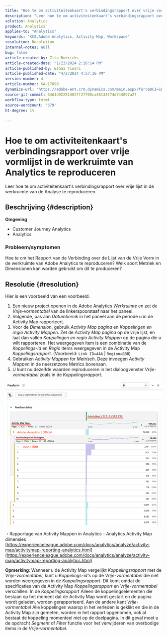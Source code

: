 ```yaml
---
title: "Hoe te om activiteitenkaart's verbindingsrapport over vrije vormlijst in de werkruimte van Analytics te reproduceren"
description: "Leer hoe te om activiteitenkaart's verbindingsrapport over vrije lijst in de werkruimte van de Analyse te reproduceren"
solution: Analytics
product: Analytics
applies-to: "Analytics"
keywords: "KCS,Adobe Analytics, Activity Map, Workspace"
resolution: Resolution
internal-notes: null
bug: false
article-created-by: Zita Rodricks
article-created-date: "1/23/2024 2:16:14 PM"
article-published-by: Eshaa Tiwari
article-published-date: "4/2/2024 4:57:16 PM"
version-number: 4
article-number: KA-17899
dynamics-url: "https://adobe-ent.crm.dynamics.com/main.aspx?forceUCI=1&pagetype=entityrecord&etn=knowledgearticle&id=30c4d8f0-f9b9-ee11-a569-6045bd006b3d"
source-git-commit: 64d1d922814827f27708ca48134774d744897a27
workflow-type: tm+mt
source-wordcount: '379'
ht-degree: 1%

---
```


# Hoe te om activiteitenkaart&#39;s verbindingsrapport over vrije vormlijst in de werkruimte van Analytics te reproduceren


Leer hoe te om activiteitenkaart&#39;s verbindingsrapport over vrije lijst in de werkruimte van de Analyse te reproduceren.

## Beschrijving {#description}


<b>Omgeving</b>

- Customer Journey Analytics
- Analytics


### <b>Probleem/symptomen</b>

Hoe te om het Rapport van de Verbinding over de Lijst van de Vrije Vorm in de werkruimte van Adobe Analytics te reproduceren? Welk soort Metriek en Dimensionen kan worden gebruikt om dit te produceren?


## Resolutie {#resolution}


Hier is een voorbeeld van een voorbeeld.

1. Een nieuw project openen in de Adobe Analytics *Werkruimte* en zet de *Vrije-vormentabel* van de linkerspoorstaaf naar het paneel.
2. Volgende, pas aan *Datumbereik* in het paneel aan de periode u in de Activity Map rapporteert.
3. Voor de *Dimension*, gebruik *Activity Map pagina* en *Koppelingen en regio Activity Mappen*. Zet de *Activity Map pagina* op de vrije lijst, en laat dan vallen *Koppelingen en regio Activity Mappen* op de pagina die u wilt rapporteren. Het weergegeven item is een combinatie van de *Koppelings-id* en *Regio* items weergegeven in de Activity Map *Koppelingsrapport*. (Voorbeeld: `Link ID=AAA` | `Region=BBB`)
4. Gebruiken *Activity Mappen* for *Metrisch*. Deze invoegen *Activity Mappen* in de neerzetzone Metrics bovenaan.
5. U kunt nu dezelfde waarden reproduceren in het dialoogvenster *Vrije-vormentabel* zoals in de *Koppelingsrapport*.


![](assets/ce099307-8f85-ec11-8d21-0022480855a4.png)

・Rapportage van Activity Mappen in Analytics - Analytics Activity Map dimensies
[https://experienceleague.adobe.com/docs/analytics/analyze/activity-map/activitymap-reporting-analytics.html](https://experienceleague.adobe.com/docs/analytics/analyze/activity-map/activitymap-reporting-analytics.html)

<b>Opmerking</b>: Wanneer u de Activity Map vergelijkt *Koppelingsrapport* met de *Vrije-vormentabel*, kunt u *Koppelings-id&#39;s* op de *Vrije-vormentabel* die niet worden weergegeven in de *Koppelingsrapport*. Dit komt omdat de specificaties van de Activity Map *Koppelingsrapport* en *Vrije-vormentabel* verschillen. In de *Koppelingsrapport* Alleen de koppelingselementen die bestaan op het moment dat de Activity Map wordt gestart en de pagina wordt geladen, worden gerapporteerd. Aan de andere kant *Vrije-vormentabel* Alle koppelingen waarop in het verleden is geklikt en die in de Activity Map zijn gemeten, worden in het rapport opgenomen, ook al bestaat de koppeling momenteel niet op de doelpagina. In dit geval moet u de opdracht *Segment* of *Filter* functie voor het verwijderen van overbodige items in de *Vrije-vormentabel*.
